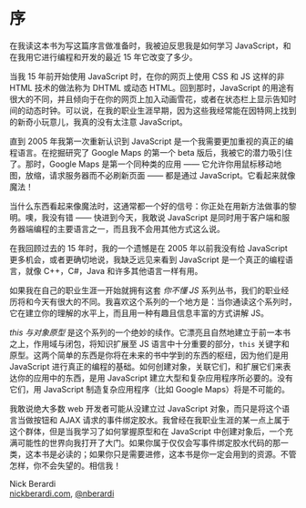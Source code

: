 # 序

在我读这本书为写这篇序言做准备时，我被迫反思我是如何学习 JavaScript，和在我用它进行编程和开发的最近 15 年它改变了多少。

当我 15 年前开始使用 JavaScript 时，在你的网页上使用 CSS 和 JS 这样的非 HTML 技术的做法称为 DHTML 或动态 HTML。回到那时，JavaScript 的用途有很大的不同，并且倾向于在你的网页上加入动画雪花，或者在状态栏上显示告知时间的动态时钟。可以说，在我的职业生涯早期，因为这些我经常能在因特网上找到的新奇小玩意儿，我真的没有太注意 JavaScript。

直到 2005 年我第一次重新认识到 JavaScript 是一个我需要更加重视的真正的编程语言。在挖掘研究了 Google Maps 的第一个 beta 版后，我被它的潜力吸引住了。那时，Google Maps 是第一个同种类的应用 —— 它允许你用鼠标移动地图，放缩，请求服务器而不必刷新页面 —— 都是通过 JavaScript。它看起来就像魔法！

当什么东西看起来像魔法时，这通常都一个好的信号：你正处在用新方法做事的黎明。噢，我没有错 —— 快进到今天，我敢说 JavaScript 是同时用于客户端和服务器端编程的主要语言之一，而且我不会用其他方式这么说。

在我回顾过去的 15 年时，我的一个遗憾是在 2005 年以前我没有给 JavaScript 更多机会，或者更确切地说，我缺乏远见来看到 JavaScript 是一个真正的编程语言，就像 C++，C#，Java 和许多其他语言一样有用。

如果我在自己的职业生涯一开始就拥有这套 _你不懂 JS_ 系列丛书，我们的职业经历将和今天有很大的不同。我喜欢这个系列的一个地方是：当你通读这个系列时，它在建立你的理解的水平上，而且用一种有趣且信息丰富的方式讲解 JS。

_this 与对象原型_ 是这个系列的一个绝妙的续作。它漂亮且自然地建立于前一本书之上，作用域与闭包，将知识扩展至 JS 语言中十分重要的部分，`this` 关键字和原型。这两个简单的东西是你将在未来的书中学到的东西的枢纽，因为他们是用 JavaScript 进行真正的编程的基础。如何创建对象，关联它们，和扩展它们来表达你的应用中的东西，是用 JavaScript 建立大型和复杂应用程序所必要的。没有它们，用 JavaScript 制造复杂应用程序（比如 Google Maps）将是不可能的。

我敢说绝大多数 web 开发者可能从没建立过 JavaScript 对象，而只是将这个语言当做按钮和 AJAX 请求的事件绑定胶水。我曾经在我职业生涯的某一点上属于这个群体，但是当我学习了如何掌握原型和在 JavaScript 中创建对象后，一个充满可能性的世界向我打开了大门。如果你属于仅仅会写事件绑定胶水代码的那一类，这本书是必读的；如果你只是需要进修，这本书是你一定会用到的资源。不管怎样，你不会失望的。相信我！

Nick Berardi<br>
[nickberardi.com](http://nickberardi.com), [@nberardi](http://twitter.com/nberardi)
